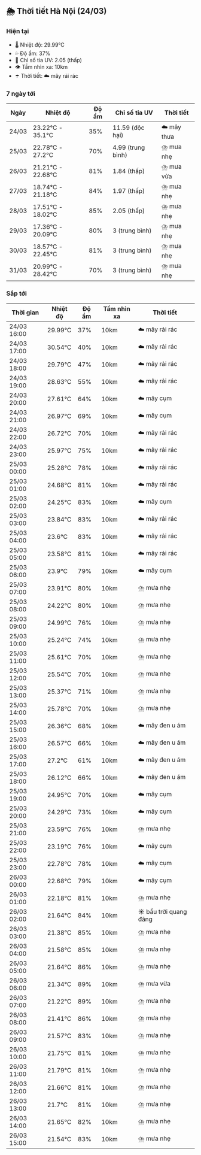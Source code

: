 ## 🌦️ Thời tiết Hà Nội (24/03)

### Hiện tại

- 🌡️ Nhiệt độ: 29.99℃
- 💦 Độ ẩm: 37%
- 🌟 Chỉ số tia UV: 2.05 (thấp)
- 👁️ Tầm nhìn xa: 10km
- ☂️ Thời tiết: ☁️ mây rải rác

### 7 ngày tới

| Ngày | Nhiệt độ | Độ ẩm | Chỉ số tia UV | Thời tiết |
| --- | --- | --- | --- | --- |
| 24/03 | 23.22℃ - 35.1℃ | 35% | 11.59 (độc hại) | ☁️ mây thưa |
| 25/03 | 22.78℃ - 27.2℃ | 70% | 4.99 (trung bình) | ⛈️ mưa nhẹ |
| 26/03 | 21.21℃ - 22.68℃ | 81% | 1.84 (thấp) | ⛈️ mưa vừa |
| 27/03 | 18.74℃ - 21.18℃ | 84% | 1.97 (thấp) | ⛈️ mưa nhẹ |
| 28/03 | 17.51℃ - 18.02℃ | 85% | 2.05 (thấp) | ⛈️ mưa nhẹ |
| 29/03 | 17.36℃ - 20.09℃ | 80% | 3 (trung bình) | ⛈️ mưa nhẹ |
| 30/03 | 18.57℃ - 22.45℃ | 81% | 3 (trung bình) | ⛈️ mưa nhẹ |
| 31/03 | 20.99℃ - 28.42℃ | 70% | 3 (trung bình) | ⛈️ mưa nhẹ |

### Sắp tới

| Thời gian | Nhiệt độ | Độ ẩm | Tầm nhìn xa | Thời tiết |
| --- | --- | --- | --- | --- |
| 24/03 16:00 | 29.99℃ | 37% | 10km | ☁️ mây rải rác |
| 24/03 17:00 | 30.54℃ | 40% | 10km | ☁️ mây rải rác |
| 24/03 18:00 | 29.79℃ | 47% | 10km | ☁️ mây rải rác |
| 24/03 19:00 | 28.63℃ | 55% | 10km | ☁️ mây rải rác |
| 24/03 20:00 | 27.61℃ | 64% | 10km | ☁️ mây cụm |
| 24/03 21:00 | 26.97℃ | 69% | 10km | ☁️ mây cụm |
| 24/03 22:00 | 26.72℃ | 70% | 10km | ☁️ mây rải rác |
| 24/03 23:00 | 25.97℃ | 75% | 10km | ☁️ mây rải rác |
| 25/03 00:00 | 25.28℃ | 78% | 10km | ☁️ mây rải rác |
| 25/03 01:00 | 24.68℃ | 81% | 10km | ☁️ mây rải rác |
| 25/03 02:00 | 24.25℃ | 83% | 10km | ☁️ mây cụm |
| 25/03 03:00 | 23.84℃ | 83% | 10km | ☁️ mây rải rác |
| 25/03 04:00 | 23.6℃ | 83% | 10km | ☁️ mây rải rác |
| 25/03 05:00 | 23.58℃ | 81% | 10km | ☁️ mây rải rác |
| 25/03 06:00 | 23.9℃ | 79% | 10km | ☁️ mây cụm |
| 25/03 07:00 | 23.91℃ | 80% | 10km | ⛈️ mưa nhẹ |
| 25/03 08:00 | 24.22℃ | 80% | 10km | ⛈️ mưa nhẹ |
| 25/03 09:00 | 24.99℃ | 76% | 10km | ⛈️ mưa nhẹ |
| 25/03 10:00 | 25.24℃ | 74% | 10km | ⛈️ mưa nhẹ |
| 25/03 11:00 | 25.61℃ | 70% | 10km | ⛈️ mưa nhẹ |
| 25/03 12:00 | 25.54℃ | 70% | 10km | ⛈️ mưa nhẹ |
| 25/03 13:00 | 25.37℃ | 71% | 10km | ⛈️ mưa nhẹ |
| 25/03 14:00 | 25.78℃ | 70% | 10km | ⛈️ mưa nhẹ |
| 25/03 15:00 | 26.36℃ | 68% | 10km | ☁️ mây đen u ám |
| 25/03 16:00 | 26.57℃ | 66% | 10km | ☁️ mây đen u ám |
| 25/03 17:00 | 27.2℃ | 61% | 10km | ☁️ mây đen u ám |
| 25/03 18:00 | 26.12℃ | 66% | 10km | ☁️ mây đen u ám |
| 25/03 19:00 | 24.95℃ | 70% | 10km | ☁️ mây cụm |
| 25/03 20:00 | 24.29℃ | 73% | 10km | ☁️ mây cụm |
| 25/03 21:00 | 23.59℃ | 76% | 10km | ⛈️ mưa nhẹ |
| 25/03 22:00 | 23.19℃ | 76% | 10km | ☁️ mây cụm |
| 25/03 23:00 | 22.78℃ | 78% | 10km | ☁️ mây cụm |
| 26/03 00:00 | 22.68℃ | 79% | 10km | ☁️ mây cụm |
| 26/03 01:00 | 22.18℃ | 81% | 10km | ⛈️ mưa nhẹ |
| 26/03 02:00 | 21.64℃ | 84% | 10km | ☀️ bầu trời quang đãng |
| 26/03 03:00 | 21.38℃ | 85% | 10km | ⛈️ mưa nhẹ |
| 26/03 04:00 | 21.58℃ | 85% | 10km | ⛈️ mưa nhẹ |
| 26/03 05:00 | 21.64℃ | 86% | 10km | ⛈️ mưa nhẹ |
| 26/03 06:00 | 21.34℃ | 89% | 10km | ⛈️ mưa vừa |
| 26/03 07:00 | 21.22℃ | 89% | 10km | ⛈️ mưa nhẹ |
| 26/03 08:00 | 21.41℃ | 86% | 10km | ⛈️ mưa nhẹ |
| 26/03 09:00 | 21.57℃ | 83% | 10km | ⛈️ mưa nhẹ |
| 26/03 10:00 | 21.75℃ | 81% | 10km | ⛈️ mưa nhẹ |
| 26/03 11:00 | 21.79℃ | 81% | 10km | ⛈️ mưa nhẹ |
| 26/03 12:00 | 21.66℃ | 81% | 10km | ⛈️ mưa nhẹ |
| 26/03 13:00 | 21.7℃ | 81% | 10km | ⛈️ mưa nhẹ |
| 26/03 14:00 | 21.65℃ | 82% | 10km | ⛈️ mưa nhẹ |
| 26/03 15:00 | 21.54℃ | 83% | 10km | ⛈️ mưa nhẹ |
